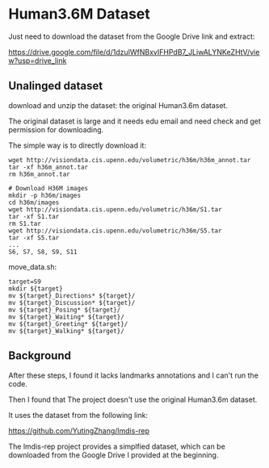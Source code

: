 # Human3.6M Dataset

Just need to download the dataset from the Google Drive link and extract:

https://drive.google.com/file/d/1dzuIWfNBxvIFHPdB7_JLiwALYNKeZHtV/view?usp=drive_link




## Unalinged dataset

download and unzip the dataset:
the original Human3.6m dataset.

The original dataset is large and it needs edu email and need check and get permission for downloading.

The simple way is to directly download it:

```
wget http://visiondata.cis.upenn.edu/volumetric/h36m/h36m_annot.tar
tar -xf h36m_annot.tar
rm h36m_annot.tar

# Download H36M images
mkdir -p h36m/images
cd h36m/images
wget http://visiondata.cis.upenn.edu/volumetric/h36m/S1.tar
tar -xf S1.tar
rm S1.tar
wget http://visiondata.cis.upenn.edu/volumetric/h36m/S5.tar
tar -xf S5.tar
...
S6, S7, S8, S9, S11
```


move_data.sh:
```
target=S9
mkdir ${target}
mv ${target}_Directions* ${target}/
mv ${target}_Discussion* ${target}/
mv ${target}_Posing* ${target}/
mv ${target}_Waiting* ${target}/
mv ${target}_Greeting* ${target}/
mv ${target}_Walking* ${target}/
```

## Background


After these steps, I found it lacks landmarks annotations and I can't run the code.

Then I found that The project doesn't use the original Human3.6m dataset.

It uses the dataset from the following link:

https://github.com/YutingZhang/lmdis-rep

The lmdis-rep project provides a simplfied dataset, which can be downloaded from the Google Drive I provided at the beginning.
